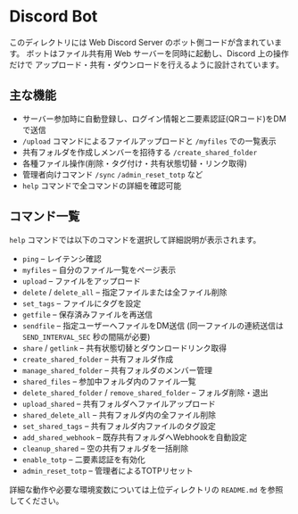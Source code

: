 # Discord Bot

このディレクトリには Web Discord Server のボット側コードが含まれています。
ボットはファイル共有用 Web サーバーを同時に起動し、Discord 上の操作だけで
アップロード・共有・ダウンロードを行えるように設計されています。

## 主な機能
- サーバー参加時に自動登録し、ログイン情報と二要素認証(QRコード)をDMで送信
- `/upload` コマンドによるファイルアップロードと `/myfiles` での一覧表示
- 共有フォルダを作成しメンバーを招待する `/create_shared_folder`
- 各種ファイル操作(削除・タグ付け・共有状態切替・リンク取得)
- 管理者向けコマンド `/sync` `/admin_reset_totp` など
- `help` コマンドで全コマンドの詳細を確認可能

## コマンド一覧
`help` コマンドでは以下のコマンドを選択して詳細説明が表示されます。
- `ping` – レイテンシ確認
- `myfiles` – 自分のファイル一覧をページ表示
- `upload` – ファイルをアップロード
- `delete` / `delete_all` – 指定ファイルまたは全ファイル削除
- `set_tags` – ファイルにタグを設定
- `getfile` – 保存済みファイルを再送信
- `sendfile` – 指定ユーザーへファイルをDM送信
  (同一ファイルの連続送信は `SEND_INTERVAL_SEC` 秒の間隔が必要)
- `share` / `getlink` – 共有状態切替とダウンロードリンク取得
- `create_shared_folder` – 共有フォルダ作成
- `manage_shared_folder` – 共有フォルダのメンバー管理
- `shared_files` – 参加中フォルダ内のファイル一覧
- `delete_shared_folder` / `remove_shared_folder` – フォルダ削除・退出
- `upload_shared` – 共有フォルダへファイルアップロード
- `shared_delete_all` – 共有フォルダ内の全ファイル削除
- `set_shared_tags` – 共有フォルダ内ファイルのタグ設定
- `add_shared_webhook` – 既存共有フォルダへWebhookを自動設定
- `cleanup_shared` – 空の共有フォルダを一括削除
- `enable_totp` – 二要素認証を有効化
- `admin_reset_totp` – 管理者によるTOTPリセット

詳細な動作や必要な環境変数については上位ディレクトリの `README.md` を参照してください。
